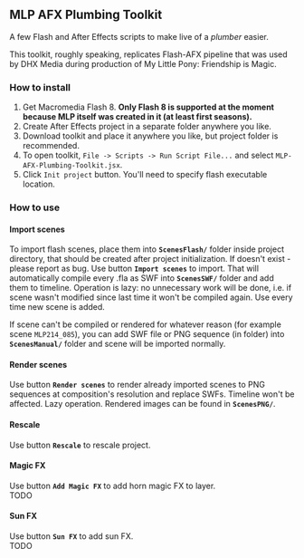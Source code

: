 ## MLP AFX Plumbing Toolkit ##
A few Flash and After Effects scripts to make live of a *plumber* easier.  

This toolkit, roughly speaking, replicates Flash-AFX pipeline that was used by DHX Media during production of My Little Pony: Friendship is Magic.  

### How to install ###
1. Get Macromedia Flash 8. **Only Flash 8 is supported at the moment because MLP itself was created in it (at least first seasons).**  
2. Create After Effects project in a separate folder anywhere you like.  
3. Download toolkit and place it anywhere you like, but project folder is recommended.  
4. To open toolkit, `File -> Scripts -> Run Script File...` and select `MLP-AFX-Plumbing-Toolkit.jsx`.  
5. Click `Init project` button. You'll need to specify flash executable location.  
  
### How to use ###  

#### Import scenes ####  
To import flash scenes, place them into **`ScenesFlash/`** folder inside project directory, that should be created after project initialization. If doesn't exist - please report as bug. Use button **`Import scenes`** to import. That will automatically compile every .fla as SWF into **`ScenesSWF/`** folder and add them to timeline. Operation is lazy: no unnecessary work will be done, i.e. if scene wasn't modified since last time it won't be compiled again. Use every time new scene is added.  
  
If scene can't be compiled or rendered for whatever reason (for example scene `MLP214_085`), you can add SWF file or PNG sequence (in folder) into **`ScenesManual/`** folder and scene will be imported normally.  

#### Render scenes ####  
Use button **`Render scenes`** to render already imported scenes to PNG sequences at composition's resolution and replace SWFs. Timeline won't be affected. Lazy operation. Rendered images can be found in **`ScenesPNG/`**.

#### Rescale ####  
Use button **`Rescale`** to rescale project.  
  
#### Magic FX ####  
Use button **`Add Magic FX`** to add horn magic FX to layer.  
TODO  
  
#### Sun FX ####  
Use button **`Sun FX`** to add sun FX.  
TODO   